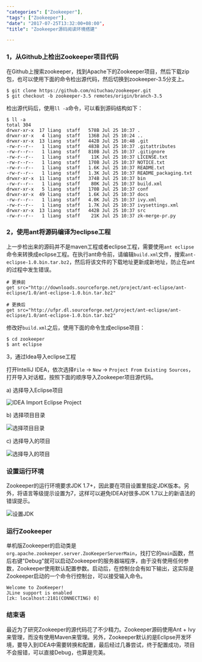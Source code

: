 ```yaml
---
"categories": ["Zookeeper"],
"tags": ["Zookeeper"],
"date": "2017-07-25T13:32:00+08:00",
"title": "Zookeeper源码阅读环境搭建"

---
```


### 1，从Github上检出Zookeeper项目代码

在Github上搜索zookeeper，找到Apache下的Zookeeper项目，然后下载zip包，也可以使用下面的命令检出源代码，然后切换到zookeeper-3.5分支上。

```shell
$ git clone https://github.com/nituchao/zookeeper.git
$ git checkout -b zookeeper-3.5 remotes/origin/branch-3.5
```

检出源代码后，使用`ll -a`命令，可以看到源码结构如下：

```shell
$ ll -a
total 304
drwxr-xr-x  17 liang  staff   578B Jul 25 10:37 .
drwxr-xr-x   4 liang  staff   136B Jul 25 10:24 ..
drwxr-xr-x  13 liang  staff   442B Jul 25 10:48 .git
-rw-r--r--   1 liang  staff   483B Jul 25 10:37 .gitattributes
-rw-r--r--   1 liang  staff   810B Jul 25 10:37 .gitignore
-rw-r--r--   1 liang  staff    11K Jul 25 10:37 LICENSE.txt
-rw-r--r--   1 liang  staff   170B Jul 25 10:37 NOTICE.txt
-rw-r--r--   1 liang  staff   1.6K Jul 25 10:37 README.txt
-rw-r--r--   1 liang  staff   1.3K Jul 25 10:37 README_packaging.txt
drwxr-xr-x  11 liang  staff   374B Jul 25 10:37 bin
-rw-r--r--   1 liang  staff    80K Jul 25 10:37 build.xml
drwxr-xr-x   5 liang  staff   170B Jul 25 10:37 conf
drwxr-xr-x  49 liang  staff   1.6K Jul 25 10:37 docs
-rw-r--r--   1 liang  staff   4.0K Jul 25 10:37 ivy.xml
-rw-r--r--   1 liang  staff   1.7K Jul 25 10:37 ivysettings.xml
drwxr-xr-x  13 liang  staff   442B Jul 25 10:37 src
-rw-r--r--   1 liang  staff    21K Jul 25 10:37 zk-merge-pr.py
```



### 2，使用ant将源码编译为eclipse工程

上一步检出来的源码并不是maven工程或者eclipse工程，需要使用`ant eclipse`命令来转换成eclipse工程。在执行ant命令前，请编辑`build.xml`文件，搜索`ant-eclipse-1.0.bin.tar.bz2`，然后将该文件的下载地址更新成新地址，防止在ant的过程中发生错误。

```shell
# 更换前
get src="http://downloads.sourceforge.net/project/ant-eclipse/ant-eclipse/1.0/ant-eclipse-1.0.bin.tar.bz2"

# 更换后
get src="http://ufpr.dl.sourceforge.net/project/ant-eclipse/ant-eclipse/1.0/ant-eclipse-1.0.bin.tar.bz2"
```

修改好`build.xml`之后，使用下面的命令生成eclipse项目：

```shell
$ cd zookeeper
$ ant eclipse
```

3，通过Idea导入eclipse工程

打开IntelliJ IDEA，依次选择`File` -> `New` -> `Project From Existing Sources`，打开导入对话框，按照下面的顺序导入Zookeeper项目源代码。

a) 选择导入Eclipse项目

![IDEA Import Eclipse Project](http://olno3yiqc.bkt.clouddn.com/idea_eclipse_import.png)



b) 选择项目目录 

![选择项目目录](http://olno3yiqc.bkt.clouddn.com/idea_directory.png)



c) 选择导入的项目

![选择导入的项目](http://olno3yiqc.bkt.clouddn.com/idea_zookeeper_project_select.png)

### 设置运行环境

Zookeeper的运行环境要求JDK 1.7+，因此要在项目设置里指定JDK版本。另外，将语言等级提示设置为7，这样可以避免IDEA对很多JDK 1.7以上的新语法的错误提示。

![设置JDK](http://olno3yiqc.bkt.clouddn.com/jdk-setting.png)



### 运行Zookeeper

单机版Zookeeper的启动类是`org.apache.zookeeper.server.ZooKeeperServerMain`，找打它的`main`函数，然后右键"Debug"就可以启动Zookeeper的服务器端程序，由于没有使用任何参数，Zookeeper使用默认配置参数。启动后，在控制台会有如下输出，这实际是Zookeeper启动的一个命令行控制台，可以接受输入命令。

```shell
Welcome to ZooKeeper!
JLine support is enabled
[zk: localhost:2181(CONNECTING) 0]
```



### 结束语

最近为了研究Zookeeper的源代码花了不少精力。Zookeeper源码使用Ant + Ivy来管理，而没有使用Maven来管理。另外，Zookeeper默认的是Eclipse开发环境，要导入到IDEA中需要转换和配置，最后经过几番尝试，终于配置成功，项目不会报错，可以直接Debug，也算是完美。